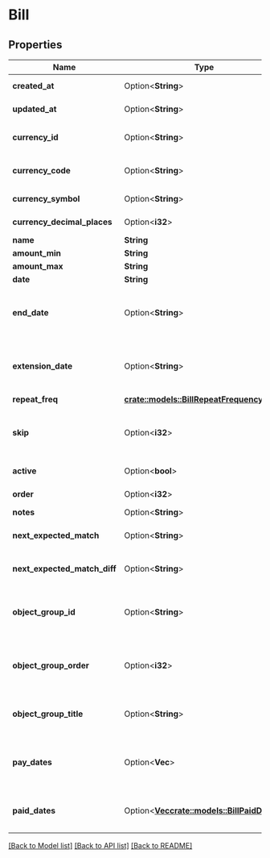 # Bill

## Properties

Name | Type | Description | Notes
------------ | ------------- | ------------- | -------------
**created_at** | Option<**String**> |  | [optional][readonly]
**updated_at** | Option<**String**> |  | [optional][readonly]
**currency_id** | Option<**String**> | Use either currency_id or currency_code | [optional]
**currency_code** | Option<**String**> | Use either currency_id or currency_code | [optional]
**currency_symbol** | Option<**String**> |  | [optional][readonly]
**currency_decimal_places** | Option<**i32**> |  | [optional][readonly]
**name** | **String** |  | 
**amount_min** | **String** |  | 
**amount_max** | **String** |  | 
**date** | **String** |  | 
**end_date** | Option<**String**> | The date after which this bill is no longer valid or applicable | [optional]
**extension_date** | Option<**String**> | The date before which the bill must be renewed (or cancelled) | [optional]
**repeat_freq** | [**crate::models::BillRepeatFrequency**](BillRepeatFrequency.md) |  | 
**skip** | Option<**i32**> | How often the bill must be skipped. 1 means a bi-monthly bill. | [optional]
**active** | Option<**bool**> | If the bill is active. | [optional]
**order** | Option<**i32**> | Order of the bill. | [optional]
**notes** | Option<**String**> |  | [optional]
**next_expected_match** | Option<**String**> | When the bill is expected to be due. | [optional][readonly]
**next_expected_match_diff** | Option<**String**> | Formatted (locally) when the bill is due. | [optional][readonly]
**object_group_id** | Option<**String**> | The group ID of the group this object is part of. NULL if no group. | [optional]
**object_group_order** | Option<**i32**> | The order of the group. At least 1, for the highest sorting. | [optional][readonly]
**object_group_title** | Option<**String**> | The name of the group. NULL if no group. | [optional]
**pay_dates** | Option<**Vec<String>**> | Array of future dates when the bill is expected to be paid. Autogenerated. | [optional][readonly]
**paid_dates** | Option<[**Vec<crate::models::BillPaidDates>**](Bill_paid_dates.md)> | Array of past transactions when the bill was paid. | [optional][readonly]

[[Back to Model list]](../README.md#documentation-for-models) [[Back to API list]](../README.md#documentation-for-api-endpoints) [[Back to README]](../README.md)


